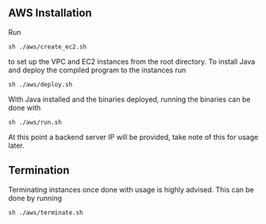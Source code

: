 ## AWS Installation

Run

    sh ./aws/create_ec2.sh

to set up the VPC and EC2 instances from the root directory. To install Java and deploy the compiled program to the instances run

    sh ./aws/deploy.sh

With Java installed and the binaries deployed, running the binaries can be done with

    sh ./aws/run.sh

At this point a backend server IP will be provided, take note of this for usage later.

## Termination

Terminating instances once done with usage is highly advised. This can be done by running

    sh ./aws/terminate.sh